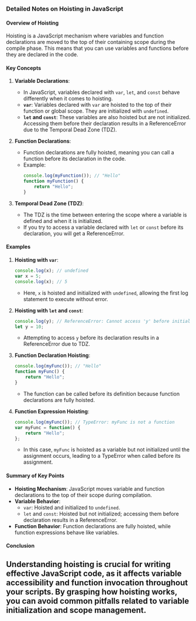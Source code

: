 ### Detailed Notes on Hoisting in JavaScript

#### Overview of Hoisting
Hoisting is a JavaScript mechanism where variables and function declarations are moved to the top of their containing scope during the compile phase. This means that you can use variables and functions before they are declared in the code.

#### Key Concepts

1. **Variable Declarations**:
   - In JavaScript, variables declared with `var`, `let`, and `const` behave differently when it comes to hoisting.
   - **`var`**: Variables declared with `var` are hoisted to the top of their function or global scope. They are initialized with `undefined`.
   - **`let` and `const`**: These variables are also hoisted but are not initialized. Accessing them before their declaration results in a ReferenceError due to the Temporal Dead Zone (TDZ).

2. **Function Declarations**:
   - Function declarations are fully hoisted, meaning you can call a function before its declaration in the code.
   - Example:
     ```javascript
     console.log(myFunction()); // "Hello"
     function myFunction() {
         return "Hello";
     }
     ```

3. **Temporal Dead Zone (TDZ)**:
   - The TDZ is the time between entering the scope where a variable is defined and when it is initialized.
   - If you try to access a variable declared with `let` or `const` before its declaration, you will get a ReferenceError.

#### Examples

1. **Hoisting with `var`**:
   ```javascript
   console.log(x); // undefined
   var x = 5;
   console.log(x); // 5
   ```
   - Here, `x` is hoisted and initialized with `undefined`, allowing the first log statement to execute without error.

2. **Hoisting with `let` and `const`**:
   ```javascript
   console.log(y); // ReferenceError: Cannot access 'y' before initialization
   let y = 10;
   ```
   - Attempting to access `y` before its declaration results in a ReferenceError due to TDZ.

3. **Function Declaration Hoisting**:
   ```javascript
   console.log(myFunc()); // "Hello"
   function myFunc() {
       return "Hello";
   }
   ```
   - The function can be called before its definition because function declarations are fully hoisted.

4. **Function Expression Hoisting**:
   ```javascript
   console.log(myFunc()); // TypeError: myFunc is not a function
   var myFunc = function() {
       return "Hello";
   };
   ```
   - In this case, `myFunc` is hoisted as a variable but not initialized until the assignment occurs, leading to a TypeError when called before its assignment.

#### Summary of Key Points

- **Hoisting Mechanism**: JavaScript moves variable and function declarations to the top of their scope during compilation.
- **Variable Behavior**:
  - `var`: Hoisted and initialized to `undefined`.
  - `let` and `const`: Hoisted but not initialized; accessing them before declaration results in a ReferenceError.
- **Function Behavior**: Function declarations are fully hoisted, while function expressions behave like variables.

#### Conclusion

Understanding hoisting is crucial for writing effective JavaScript code, as it affects variable accessibility and function invocation throughout your scripts. By grasping how hoisting works, you can avoid common pitfalls related to variable initialization and scope management.
---